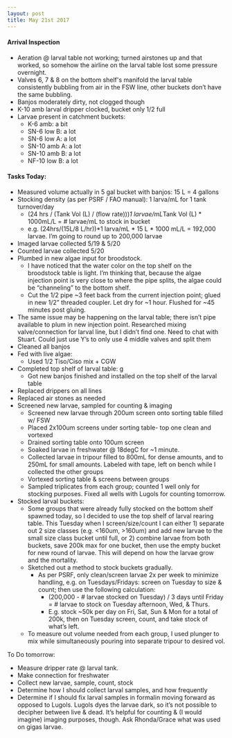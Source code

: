 ```yaml
---
layout: post
title: May 21st 2017 
---
```


#### Arrival Inspection

- Aeration @ larval table not working; turned airstones up and that worked, so somehow the airline on the larval table lost some pressure overnight.
- Valves 6, 7 & 8 on the bottom shelf's manifold the larval table consistently bubbling from air in the FSW line, other buckets don’t have the same bubbling. 
- Banjos moderately dirty, not clogged though
- K-10 amb larval dripper clocked, bucket only 1/2 full
- Larvae present in catchment buckets:
    - K-6 amb: a bit
    - SN-6 low B: a lot
    - SN-6 low A: a lot
    - SN-10 amb A: a lot
    - SN-10 amb B: a lot
    - NF-10 low B: a lot

#### Tasks Today:

- Measured volume actually in 5 gal bucket with banjos: 15 L = 4 gallons
- Stocking density (as per PSRF / FAO manual): 1 larva/mL for 1 tank turnover/day
    - (24 hrs / (Tank Vol (L) / (flow rate)))*1 larvae/mL*Tank Vol (L) * 1000mL/L = # larvae/mL to stock in bucket
    - e.g. (24hrs/(15L/8 L/hr))*1 larva/mL * 15 L * 1000 mL/L = 192,000 larvae.  I’m going to round up to 200,000 larvae
- Imaged larvae collected 5/19 & 5/20
- Counted larvae collected 5/20
- Plumbed in new algae input for broodstock.
    - I have noticed that the water color on the top shelf on the broodstock table is light. I’m thinking that, because the algae injection point is very close to where the pipe splits, the algae could be “channeling” to the bottom shelf.
    - Cut the 1/2 pipe ~3 feet back from the current injection point; glued in new 1/2” threaded coupler. Let dry for ~1 hour. Flushed for ~45 minutes post gluing.
- The same issue may be happening on the larval table; there isn’t pipe available to plum in new injection point.  Researched mixing valve/connection for larval line, but I didn’t find one. Need to chat with Stuart.  Could just use Y’s to only use 4 middle valves and split them
- Cleaned all banjos
- Fed with live algae:
    - Used 1/2 Tiso/Ciso mix + CGW
- Completed top shelf of larval table: g
    - Got new banjos finished and installed on the top shelf of the larval table
- Replaced drippers on all lines
- Replaced air stones as needed
- Screened new larvae, sampled for counting & imaging
    - Screened new larvae through 200um screen onto sorting table filled w/ FSW
    - Placed 2x100um screens under sorting table- top one clean and vortexed
    - Drained sorting table onto 100um screen
    - Soaked larvae in freshwater @ 18degC for ~1 minute.
    - Collected larvae in tripour filled to 800mL for dense amounts, and to 250mL for small amounts. Labeled with tape, left on bench while I collected the other groups
    - Vortexed sorting table & screens between groups
    - Sampled triplicates from each group; counted 1 well only for stocking purposes. Fixed all wells with Lugols for counting tomorrow.
- Stocked larval buckets:
    - Some groups that were already fully stocked on the bottom shelf spawned today, so I decided to use the top shelf of larval rearing table.  This Tuesday when I screen/size/count I can either 1) separate out 2 size classes (e.g. <160um, >160um) and add new larvae to the small size class bucket until full, or 2) combine larvae from both buckets, save 200k max for one bucket, then use the empty bucket for new round of larvae. This will depend on how the larvae grow and the mortality.
    - Sketched out a method to stock buckets gradually.
        - As per PSRF, only clean/screen larvae 2x per week to minimize handling, e.g. on Tuesdays/Fridays: screen on Tuesday to size & count; then use the following calculation:
            - (200,000 - # larvae stocked on Tuesday) / 3 days until Friday = # larvae to stock on Tuesday afternoon, Wed, & Thurs.
            - E.g. stock ~50k per day on Fri, Sat, Sun & Mon for a total of 200k, then on Tuesday screen, count, and take stock of what’s left.
    - To measure out volume needed from each group, I used plunger to mix while simultaneously pouring into separate tripour to desired vol.

To Do tomorrow:

- Measure dripper rate @ larval tank.
- Make connection for freshwater
- Collect new larvae, sample, count, stock
- Determine how I should collect larval samples, and how frequently
-  Determine if I should fix larval samples in formalin moving forward as opposed to Lugols. Lugols dyes the larvae dark, so it’s not possible to decipher between live & dead.  It’s helpful for counting & (I would imagine) imaging purposes, though.  Ask Rhonda/Grace what was used on gigas larvae.
